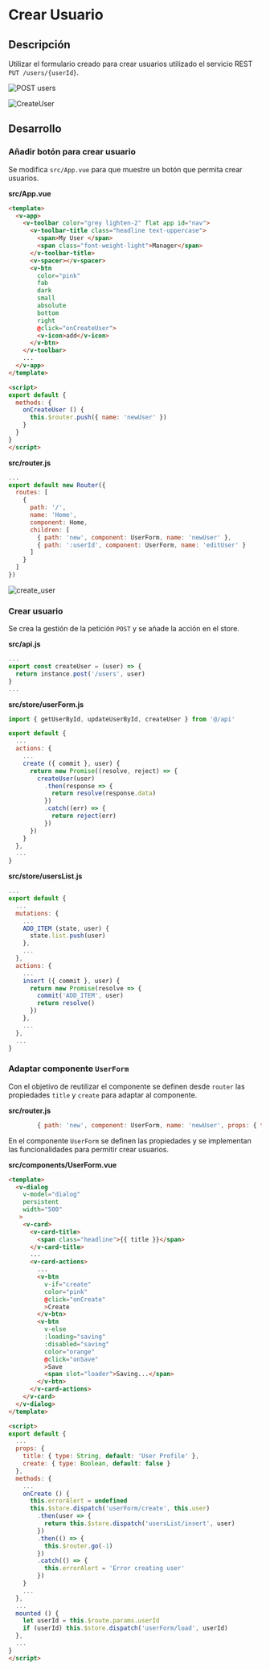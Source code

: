 # Crear Usuario

## Descripción

Utilizar el formulario creado para crear usuarios utilizado el servicio REST `PUT /users/{userId}`.

![POST users](img/POST_users.png)

![CreateUser](img/CreateUsers.png)

## Desarrollo

### Añadir botón para crear usuario

Se modifica `src/App.vue` para que muestre un botón que permita crear usuarios.

**src/App.vue**

```html
<template>
  <v-app>
    <v-toolbar color="grey lighten-2" flat app id="nav">
      <v-toolbar-title class="headline text-uppercase">
        <span>My User </span>
        <span class="font-weight-light">Manager</span>
      </v-toolbar-title>
      <v-spacer></v-spacer>
      <v-btn
        color="pink"
        fab
        dark
        small
        absolute
        bottom
        right
        @click="onCreateUser">
        <v-icon>add</v-icon>
      </v-btn>
    </v-toolbar>
    ...
  </v-app>
</template>

<script>
export default {
  methods: {
    onCreateUser () {
      this.$router.push({ name: 'newUser' })
    }
  }
}
</script>
```

**src/router.js**
```javascript
...
export default new Router({
  routes: [
    {
      path: '/',
      name: 'Home',
      component: Home,
      children: [
        { path: 'new', component: UserForm, name: 'newUser' },
        { path: ':userId', component: UserForm, name: 'editUser' }
      ]
    }
  ]
})
```

![create_user](img/create_user.png)

### Crear usuario

Se crea la gestión de la petición `POST` y se añade la acción en el store.

**src/api.js**

```javascript
...
export const createUser = (user) => {
  return instance.post('/users', user)
}
...
```

**src/store/userForm.js**

```javascript
import { getUserById, updateUserById, createUser } from '@/api'

export default {
  ...
  actions: {
    ...
    create ({ commit }, user) {
      return new Promise((resolve, reject) => {
        createUser(user)
          .then(response => {
            return resolve(response.data)
          })
          .catch((err) => {
            return reject(err)
          })
      })
    }
  },
  ...
}
```

**src/store/usersList.js**

```javascript
...
export default {
  ...
  mutations: {
    ...
    ADD_ITEM (state, user) {
      state.list.push(user)
    },
    ...
  },
  actions: {
    ...
    insert ({ commit }, user) {
      return new Promise(resolve => {
        commit('ADD_ITEM', user)
        return resolve()
      })
    },
    ...
  },
  ...
}
```

### Adaptar componente `UserForm`

Con el objetivo de reutilizar el componente se definen desde `router` las propiedades `title` y `create` para adaptar al componente.

**src/router.js**

```javascript
        { path: 'new', component: UserForm, name: 'newUser', props: { title: 'New User Profile', create: true } },
```

En el componente `UserForm` se definen las propiedades y se implementan las funcionalidades para permitir crear usuarios.

**src/components/UserForm.vue**

```html
<template>
  <v-dialog
    v-model="dialog"
    persistent
    width="500"
   >
    <v-card>
      <v-card-title>
        <span class="headline">{{ title }}</span>
      </v-card-title>
      ...
      <v-card-actions>
        ...
        <v-btn
          v-if="create"
          color="pink"
          @click="onCreate"
          >Create
        </v-btn>
        <v-btn
          v-else
          :loading="saving"
          :disabled="saving"
          color="orange"
          @click="onSave"
          >Save
          <span slot="loader">Saving...</span>
        </v-btn>
      </v-card-actions>
    </v-card>
  </v-dialog>
</template>

<script>
export default {
  ...
  props: {
    title: { type: String, default: 'User Profile' },
    create: { type: Boolean, default: false }
  },
  methods: {
    ...
    onCreate () {
      this.errorAlert = undefined
      this.$store.dispatch('userForm/create', this.user)
        .then(user => {
          return this.$store.dispatch('usersList/insert', user)
        })
        .then(() => {
          this.$router.go(-1)
        })
        .catch(() => {
          this.errorAlert = 'Error creating user'
        })
    }
    ...
  },
  ...
  mounted () {
    let userId = this.$route.params.userId
    if (userId) this.$store.dispatch('userForm/load', userId)
  },
  ...
}
</script>
```
